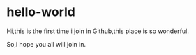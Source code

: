 # hello-world

Hi,this is the first time i join in Github,this place is so wonderful.

So,i hope you all will join in.
